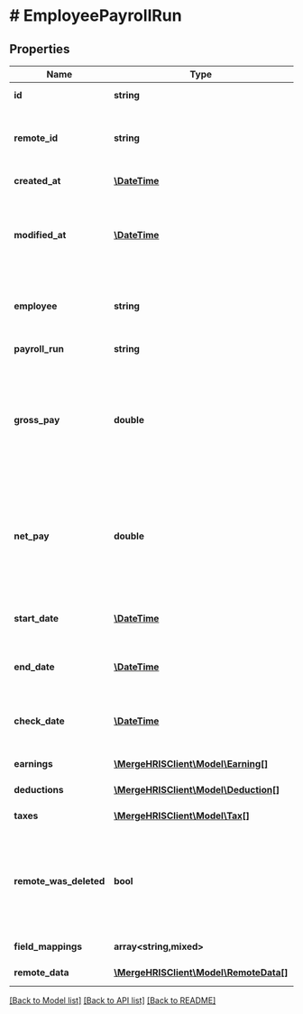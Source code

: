 # # EmployeePayrollRun

## Properties

Name | Type | Description | Notes
------------ | ------------- | ------------- | -------------
**id** | **string** |  | [optional] [readonly]
**remote_id** | **string** | The third-party API ID of the matching object. | [optional]
**created_at** | [**\DateTime**](\DateTime.md) |  | [optional] [readonly]
**modified_at** | [**\DateTime**](\DateTime.md) | This is the datetime that this object was last updated by Merge | [optional] [readonly]
**employee** | **string** | The employee whose payroll is being run. | [optional]
**payroll_run** | **string** | The payroll being run. | [optional]
**gross_pay** | **double** | The total earnings throughout a given period for an employee before any deductions are made. | [optional]
**net_pay** | **double** | The take-home pay throughout a given period for an employee after deductions are made. | [optional]
**start_date** | [**\DateTime**](\DateTime.md) | The day and time the payroll run started. | [optional]
**end_date** | [**\DateTime**](\DateTime.md) | The day and time the payroll run ended. | [optional]
**check_date** | [**\DateTime**](\DateTime.md) | The day and time the payroll run was checked. | [optional]
**earnings** | [**\MergeHRISClient\Model\Earning[]**](Earning.md) |  | [optional] [readonly]
**deductions** | [**\MergeHRISClient\Model\Deduction[]**](Deduction.md) |  | [optional] [readonly]
**taxes** | [**\MergeHRISClient\Model\Tax[]**](Tax.md) |  | [optional] [readonly]
**remote_was_deleted** | **bool** | Indicates whether or not this object has been deleted in the third party platform. | [optional] [readonly]
**field_mappings** | **array<string,mixed>** |  | [optional] [readonly]
**remote_data** | [**\MergeHRISClient\Model\RemoteData[]**](RemoteData.md) |  | [optional] [readonly]

[[Back to Model list]](../../README.md#models) [[Back to API list]](../../README.md#endpoints) [[Back to README]](../../README.md)
